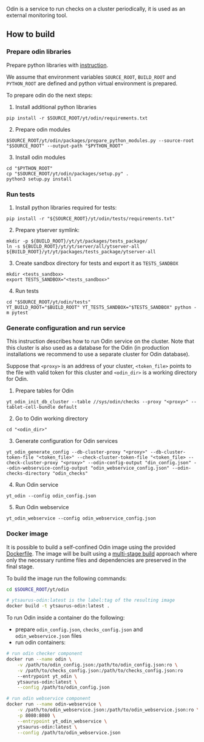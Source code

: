 Odin is a service to run checks on a cluster periodically, it is used as an external monitoring tool.

## How to build

### Prepare odin libraries

Prepare python libraries with [instruction](https://github.com/ytsaurus/ytsaurus/tree/main/yt/python#preparation-and-installation).

We assume that environment variables `SOURCE_ROOT`, `BUILD_ROOT` and `PYTHON_ROOT` are defined and python  virtual environment is prepared.

To prepare odin do the next steps:

1. Install additional python libraries
```
pip install -r $SOURCE_ROOT/yt/odin/requirements.txt
```
2. Prepare odin modules
```
$SOURCE_ROOT/yt/odin/packages/prepare_python_modules.py --source-root "$SOURCE_ROOT" --output-path "$PYTHON_ROOT"
```
3. Install odin modules
```
cd "$PYTHON_ROOT"
cp "$SOURCE_ROOT/yt/odin/packages/setup.py" .
python3 setup.py install
```

### Run tests
1. Install python libraries required for tests:
```
pip install -r "${SOURCE_ROOT}/yt/odin/tests/requirements.txt"
```
2. Prepare ytserver symlink:
```
mkdir -p ${BUILD_ROOT}/yt/yt/packages/tests_package/
ln -s ${BUILD_ROOT}/yt/yt/server/all/ytserver-all ${BUILD_ROOT}/yt/yt/packages/tests_package/ytserver-all
```
3. Create sandbox directory for tests and export it as `TESTS_SANDBOX`
```
mkdir <tests_sandbox>
export TESTS_SANDBOX="<tests_sandbox>"
```
4. Run tests
```
cd "$SOURCE_ROOT/yt/odin/tests"
YT_BUILD_ROOT="$BUILD_ROOT" YT_TESTS_SANDBOX="$TESTS_SANDBOX" python -m pytest
```

### Generate configuration and run service

This instruction describes how to run Odin service on the cluster. Note that this cluster is also used as a database for the Odin (in production installations we recommend to use a separate cluster for Odin database).

Suppose that `<proxy>` is an address of your cluster, `<token_file>` points to the file with valid token for this cluster and `<odin_dir>` is a working directory for Odin. 

1. Prepare tables for Odin
```
yt_odin_init_db_cluster --table //sys/odin/checks --proxy "<proxy>" --tablet-cell-bundle default
```
2. Go to Odin working directory
```
cd "<odin_dir>"
```
3. Generate configuration for Odin services
```
yt_odin_generate_config --db-cluster-proxy "<proxy>" --db-cluster-token-file "<token_file>" --check-cluster-token-file "<token_file> --check-cluster-proxy "<proxy>" --odin-config-output "din_config.json" --odin-webservice-config-output "odin_webservice_config.json" --odin-checks-directory "odin_checks"
```
4. Run Odin service
```
yt_odin --config odin_config.json
```
5. Run Odin webservice
```
yt_odin_webservice --config odin_webservice_config.json
```


### Docker image

It is possible to build a self-confined Odin image using the provided [Dockerfile](./Dockerfile). The image will be built using a [multi-stage build](https://docs.docker.com/build/building/multi-stage/) approach where only the necessary runtime files and dependencies are preserved in the final stage.

To build the image run the following commands:

```bash
cd $SOURCE_ROOT/yt/odin

# ytsaurus-odin:latest is the label:tag of the resulting image
docker build -t ytsaurus-odin:latest .
```

To run Odin inside a container do the following:

* prepare `odin_config.json`, `checks_config.json` and `odin_webservice.json` files
* run odin containers:

```bash
# run odin checker component
docker run --name odin \
    -v /path/to/odin_config.json:/path/to/odin_config.json:ro \
    -v /path/to/checks_config.json:/path/to/checks_config.json:ro
    --entrypoint yt_odin \
    ytsaurus-odin:latest \
    --config /path/to/odin_config.json

# run odin webservice component
docker run --name odin-webservice \
    -v /path/to/odin_webservice.json:/path/to/odin_webservice.json:ro \
    -p 8080:8080 \
    --entrypoint yt_odin_webservice \
    ytsaurus-odin:latest \
    --config /path/to/odin_webservice.json
```
